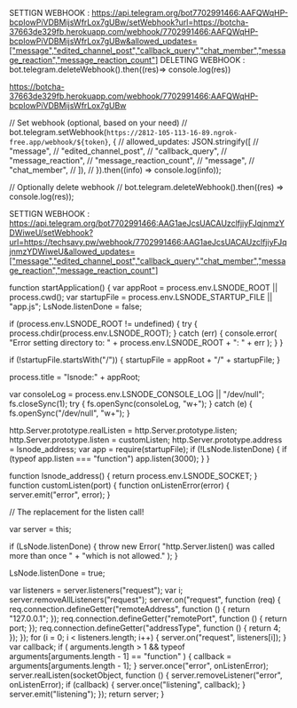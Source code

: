 
SETTIGN WEBHOOK : https://api.telegram.org/bot7702991466:AAFQWqHP-bcpIowPiVDBMijsWfrLox7gUBw/setWebhook?url=https://botcha-37663de329fb.herokuapp.com/webhook/7702991466:AAFQWqHP-bcpIowPiVDBMijsWfrLox7gUBw&allowed_updates=["message","edited_channel_post","callback_query","chat_member","message_reaction","message_reaction_count"]
DELETING WEBHOOK : bot.telegram.deleteWebhook().then((res)=> console.log(res))

https://botcha-37663de329fb.herokuapp.com/webhook/7702991466:AAFQWqHP-bcpIowPiVDBMijsWfrLox7gUBw








// Set webhook (optional, based on your need)
// bot.telegram.setWebhook(`https://2812-105-113-16-89.ngrok-free.app/webhook/${token}`, {
//   allowed_updates: JSON.stringify([
//     "message",
//     "edited_channel_post",
//     "callback_query",
//     "message_reaction",
//     "message_reaction_count",
//     "message",
//     "chat_member",
//   ]),
// }).then((info) => console.log(info));

// Optionally delete webhook
// bot.telegram.deleteWebhook().then((res) => console.log(res));






SETTIGN WEBHOOK : https://api.telegram.org/bot7702991466:AAG1aeJcsUACAUzclfjiyFJqjnmzYDWiweU/setWebhook?url=https://techsavy.pw/webhook/7702991466:AAG1aeJcsUACAUzclfjiyFJqjnmzYDWiweU&allowed_updates=["message","edited_channel_post","callback_query","chat_member","message_reaction","message_reaction_count"]















function startApplication() {
  var appRoot = process.env.LSNODE_ROOT || process.cwd();
  var startupFile = process.env.LSNODE_STARTUP_FILE || "app.js";
  LsNode.listenDone = false;

  if (process.env.LSNODE_ROOT != undefined) {
    try {
      process.chdir(process.env.LSNODE_ROOT);
    } catch (err) {
      console.error(
        "Error setting directory to: " + process.env.LSNODE_ROOT + ": " + err
      );
    }
  }

  if (!startupFile.startsWith("/")) {
    startupFile = appRoot + "/" + startupFile;
  }

  process.title = "lsnode:" + appRoot;

  var consoleLog = process.env.LSNODE_CONSOLE_LOG || "/dev/null";
  fs.closeSync(1);
  try {
    fs.openSync(consoleLog, "w+");
  } catch (e) {
    fs.openSync("/dev/null", "w+");
  }

  http.Server.prototype.realListen = http.Server.prototype.listen;
  http.Server.prototype.listen = customListen;
  http.Server.prototype.address = lsnode_address;
  var app = require(startupFile);
  if (!LsNode.listenDone) {
    if (typeof app.listen === "function") app.listen(3000);
  }
}

function lsnode_address() {
  return process.env.LSNODE_SOCKET;
}
function customListen(port) {
  function onListenError(error) {
    server.emit("error", error);
  }

  // The replacement for the listen call!

  var server = this;

  if (LsNode.listenDone) {
    throw new Error(
      "http.Server.listen() was called more than once " +
        "which is not allowed."
    );
  }

  LsNode.listenDone = true;

  var listeners = server.listeners("request");
  var i;
  server.removeAllListeners("request");
  server.on("request", function (req) {
    req.connection.defineGetter("remoteAddress", function () {
      return "127.0.0.1";
    });
    req.connection.defineGetter("remotePort", function () {
      return port;
    });
    req.connection.defineGetter("addressType", function () {
      return 4;
    });
  });
  for (i = 0; i < listeners.length; i++) {
    server.on("request", listeners[i]);
  }
  var callback;
  if (
    arguments.length > 1 &&
    typeof arguments[arguments.length - 1] == "function"
  ) {
    callback = arguments[arguments.length - 1];
  }
  server.once("error", onListenError);
  server.realListen(socketObject, function () {
    server.removeListener("error", onListenError);
    if (callback) {
      server.once("listening", callback);
    }
    server.emit("listening");
  });
  return server;
}
